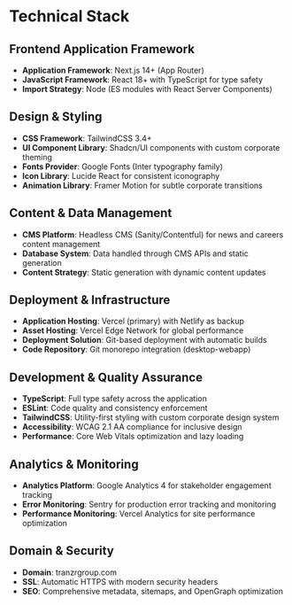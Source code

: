 # Technical Stack

## Frontend Application Framework
- **Application Framework**: Next.js 14+ (App Router)
- **JavaScript Framework**: React 18+ with TypeScript for type safety
- **Import Strategy**: Node (ES modules with React Server Components)

## Design & Styling
- **CSS Framework**: TailwindCSS 3.4+
- **UI Component Library**: Shadcn/UI components with custom corporate theming
- **Fonts Provider**: Google Fonts (Inter typography family)
- **Icon Library**: Lucide React for consistent iconography
- **Animation Library**: Framer Motion for subtle corporate transitions

## Content & Data Management
- **CMS Platform**: Headless CMS (Sanity/Contentful) for news and careers content management
- **Database System**: Data handled through CMS APIs and static generation
- **Content Strategy**: Static generation with dynamic content updates

## Deployment & Infrastructure
- **Application Hosting**: Vercel (primary) with Netlify as backup
- **Asset Hosting**: Vercel Edge Network for global performance
- **Deployment Solution**: Git-based deployment with automatic builds
- **Code Repository**: Git monorepo integration (desktop-webapp)

## Development & Quality Assurance
- **TypeScript**: Full type safety across the application
- **ESLint**: Code quality and consistency enforcement
- **TailwindCSS**: Utility-first styling with custom corporate design system
- **Accessibility**: WCAG 2.1 AA compliance for inclusive design
- **Performance**: Core Web Vitals optimization and lazy loading

## Analytics & Monitoring
- **Analytics Platform**: Google Analytics 4 for stakeholder engagement tracking
- **Error Monitoring**: Sentry for production error tracking and monitoring
- **Performance Monitoring**: Vercel Analytics for site performance optimization

## Domain & Security
- **Domain**: tranzrgroup.com
- **SSL**: Automatic HTTPS with modern security headers
- **SEO**: Comprehensive metadata, sitemaps, and OpenGraph optimization
